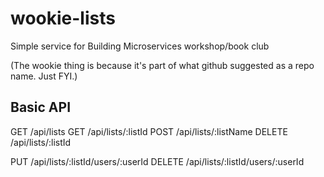 # wookie-lists
Simple service for Building Microservices workshop/book club

(The wookie thing is because it's part of what github suggested as a repo name. Just FYI.)

## Basic API

GET /api/lists
GET /api/lists/:listId
POST /api/lists/:listName
DELETE /api/lists/:listId

PUT /api/lists/:listId/users/:userId
DELETE /api/lists/:listId/users/:userId
